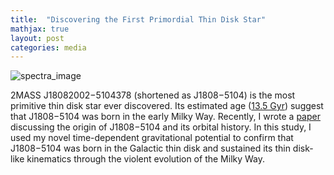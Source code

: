 ```yaml
---
title:  "Discovering the First Primordial Thin Disk Star"
mathjax: true
layout: post
categories: media
---
```


![spectra_image](https://user-images.githubusercontent.com/35367221/196960750-2ab8309d-6fe3-4e12-b555-10734e4791b2.jpeg)


2MASS J18082002−5104378 (shortened as J1808−5104) is the most primitive thin disk star ever discovered. Its estimated age ([13.5 Gyr](https://iopscience.iop.org/article/10.3847/1538-4357/aadd97)) suggest that J1808−5104 was born in the early Milky Way. Recently, I wrote a [paper](https://academic.oup.com/mnras/advance-article/doi/10.1093/mnras/stac2783/6731788) discussing the origin of J1808−5104 and its orbital history. In this study, I used my novel time-dependent gravitational potential to confirm that J1808−5104 was born in the Galactic thin disk and sustained its thin disk-like kinematics through the violent evolution of the Milky Way. 

